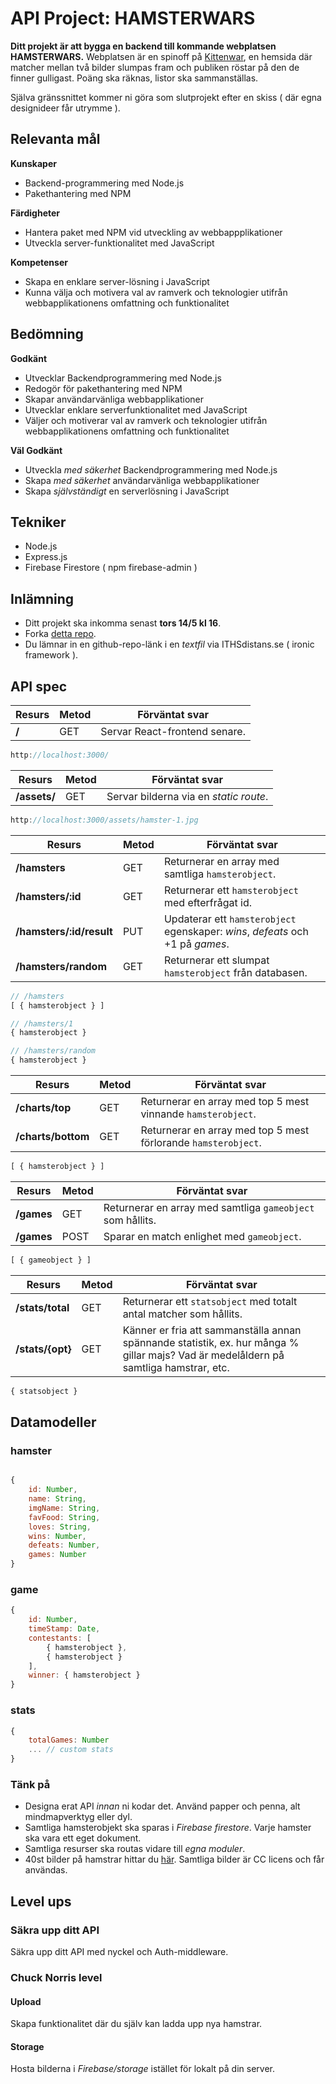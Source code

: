 # API Project: HAMSTERWARS
**Ditt projekt är att bygga en backend till kommande webplatsen HAMSTERWARS.** 
Webplatsen är en spinoff på [Kittenwar](http://www.kittenwar.com), en hemsida där matcher mellan två bilder slumpas fram och publiken röstar på den de finner gulligast. Poäng ska räknas, listor ska sammanställas. 

Själva gränssnittet kommer ni göra som slutprojekt efter en skiss ( där egna designideer får utrymme ).

## Relevanta mål

**Kunskaper**
- Backend-programmering med Node.js
- Pakethantering med NPM

**Färdigheter**
- Hantera paket med NPM vid utveckling av webbappplikationer
- Utveckla server-funktionalitet med JavaScript

**Kompetenser**
- Skapa en enklare server-lösning i JavaScript
- Kunna välja och motivera val av ramverk och teknologier utifrån webbapplikationens omfattning och funktionalitet

## Bedömning
**Godkänt**
- Utvecklar Backendprogrammering med Node.js
- Redogör för pakethantering med NPM
- Skapar användarvänliga webbapplikationer
- Utvecklar enklare serverfunktionalitet med JavaScript
- Väljer och motiverar val av ramverk och teknologier utifrån webbapplikationens omfattning och
funktionalitet

**Väl Godkänt**
- Utveckla *med säkerhet* Backendprogrammering med Node.js
- Skapa *med säkerhet* användarvänliga webbapplikationer
- Skapa *självständigt* en serverlösning i JavaScript


## Tekniker
- Node.js
- Express.js
- Firebase Firestore ( npm firebase-admin )

## Inlämning
- Ditt projekt ska inkomma senast **tors 14/5 kl 16**.
- Forka [detta repo](https://github.com/johankivi/hamsterwars).
- Du lämnar in en github-repo-länk i en *textfil* via ITHSdistans.se ( ironic framework ).


## API spec
|Resurs|Metod|Förväntat svar|
---|---|---
|**/**|GET|Servar React-frontend senare.

```javascript
http://localhost:3000/
```

|Resurs|Metod|Förväntat svar|
---|---|---
|**/assets/**|GET|Servar bilderna via en *static route*.

```javascript
http://localhost:3000/assets/hamster-1.jpg
```

|Resurs|Metod|Förväntat svar|
---|---|---
|**/hamsters**|GET|Returnerar en array med samtliga ```hamsterobject```.
|**/hamsters/:id**|GET|Returnerar ett ```hamsterobject``` med efterfrågat id.
|**/hamsters/:id/result**|PUT|Updaterar ett ```hamsterobject``` egenskaper: *wins*, *defeats* och +1 på *games*.
|**/hamsters/random**|GET|Returnerar ett slumpat ```hamsterobject``` från databasen.

```javascript
// /hamsters
[ { hamsterobject } ]

// /hamsters/1
{ hamsterobject }

// /hamsters/random
{ hamsterobject }

```


|Resurs|Metod|Förväntat svar|
---|---|---
|**/charts/top**|GET|Returnerar en array med top 5 mest vinnande ```hamsterobject```.
|**/charts/bottom**|GET|Returnerar en array med top 5 mest förlorande ```hamsterobject```.

```javascript
[ { hamsterobject } ]
```


|Resurs|Metod|Förväntat svar|
---|---|---
|**/games**|GET|Returnerar en array med samtliga ```gameobject``` som hållits.
|**/games**|POST|Sparar en match enlighet med ```gameobject```.

```javascript
[ { gameobject } ]
```



|Resurs|Metod|Förväntat svar|
---|---|---
|**/stats/total**|GET|Returnerar ett ```statsobject``` med totalt antal matcher som hållits.
|**/stats/{opt}**|GET|Känner er fria att sammanställa annan spännande statistik, ex. hur många % gillar majs? Vad är medelåldern på samtliga hamstrar, etc.

```javascript
{ statsobject }
```


## Datamodeller

### hamster

```javascript

{
    id: Number,
    name: String,
    imgName: String,    
    favFood: String,
    loves: String,
    wins: Number,
    defeats: Number,
    games: Number
}

```

### game

```javascript
{
    id: Number,
    timeStamp: Date,
    contestants: [
        { hamsterobject },
        { hamsterobject }
    ],
    winner: { hamsterobject }
}

```

### stats

```javascript
{
    totalGames: Number
    ... // custom stats
}

```


### Tänk på
- Designa erat API _innan_ ni kodar det. Använd papper och penna, alt mindmapverktyg eller dyl.
- Samtliga hamsterobjekt ska sparas i *Firebase firestore*. Varje hamster ska vara ett eget dokument.
- Samtliga resurser ska routas vidare till *egna moduler*.
- 40st bilder på hamstrar hittar du [här](https://www.dropbox.com/s/0v7ws0n9t5cfyww/hamsters.zip?dl=1). Samtliga bilder är CC licens och får användas.


## Level ups

### Säkra upp ditt API 
Säkra upp ditt API med nyckel och Auth-middleware.


### Chuck Norris level
#### Upload
Skapa funktionalitet där du själv kan ladda upp nya hamstrar.

#### Storage
Hosta bilderna i *Firebase/storage* istället för lokalt på din server.

